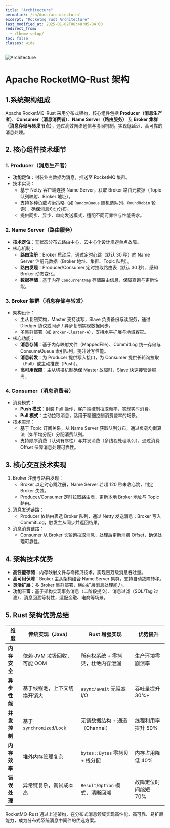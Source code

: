 ```yaml
---
title: "Architecture"
permalink: /zh/docs/architecture/
excerpt: "Rocketmq rust Architecture"
last_modified_at: 2025-01-02T08:48:05-04:00
redirect_from:
  - /theme-setup/
toc: false
classes: wide
---
```


![Architecture](/assets/images/architecture.png)

# Apache RocketMQ-Rust 架构

## 1.系统架构组成

Apache RocketMQ-Rust 采用分布式架构，核心组件包括 **Producer（消息生产者）**、**Consumer（消息消费者）**、**Name Server（路由服务）** 及 **Broker 集群（消息存储与转发节点）**，通过高效网络通信与协同机制，实现低延迟、高可靠的消息处理。

## 2. 核心组件技术细节

### 1. Producer（消息生产者）

- **功能定位**：封装业务数据为消息，推送至 RocketMQ 集群。
- 技术实现：
  - 基于 Netty 客户端连接 Name Server，获取 Broker 路由元数据（Topic 队列映射、Broker 地址）。
  - 支持多种负载均衡策略（如 `RandomQueue` 随机选队列、`RoundRobin` 轮询），确保消息均匀分布。
  - 提供同步、异步、单向发送模式，适配不同可靠性与性能需求。

### 2. Name Server（路由服务）

- **技术定位**：无状态分布式路由中心，去中心化设计规避单点故障。
- 核心机制：
  - **路由注册**：Broker 启动后，通过定时心跳（默认 30 秒）向 Name Server 注册元数据（Broker 地址、集群、Topic 队列）。
  - **路由发现**：Producer/Consumer 定时拉取路由表（默认 30 秒），感知 Broker 动态变化。
  - **数据存储**：基于内存 `ConcurrentMap` 存储路由信息，保障查询与更新性能。

### 3. Broker 集群（消息存储与转发）

- 架构设计：
  - 主从复制架构，Master 支持读写，Slave 负责备份与读服务，通过 Dledger 协议或同步 / 异步复制实现数据同步。
  - 多集群部署（如 `Broker-Cluster-A`），支持水平扩展与地域容灾。
- 核心功能：
  - **消息存储**：基于内存映射文件（MappedFile）、CommitLog 统一存储与 ConsumeQueue 索引队列，提升读写性能。
  - **消息转发**：为 Producer 提供写入接口，为 Consumer 提供长轮询拉取（Pull）或主动推送（Push）。
  - **高可用保障**：主从切换机制确保 Master 故障时，Slave 快速接管读服务。

### 4. Consumer（消息消费者）

- 消费模式：
  - **Push 模式**：封装 Pull 操作，客户端控制拉取频率，实现实时消费。
  - **Pull 模式**：主动拉取消息，适用于精细控制消费速率的场景。
- 技术实现：
  - 基于 Topic 订阅关系，从 Name Server 获取队列分布，通过负载均衡算法（如平均分配）分配消费队列。
  - 支持顺序消费（队列有序性）与并发消费（多线程处理队列），通过消费 Offset 保障消息处理可靠性。

## 3. 核心交互技术实现

1. Broker 注册与路由发现：
   - Broker 以定时心跳注册，Name Server 若超 120 秒未收心跳，判定 Broker 失效。
   - Producer/Consumer 定时拉取路由表，更新本地 Broker 地址与 Topic 路由。
2. 消息发送链路：
   - Producer 依路由表选 Broker 队列，通过 Netty 发送消息；Broker 写入 CommitLog，触发主从同步并返回结果。
3. 消息消费链路：
   - Consumer 从 Broker 长轮询拉取消息，处理后更新消费 Offset，确保处理可靠性。

## 4. 架构技术优势

- **高性能存储**：内存映射文件与零拷贝技术，实现百万级消息吞吐量。
- **高可用保障**：Broker 主从架构结合 Name Server 集群，支持自动故障转移。
- **灵活扩展**：多 Broker 集群部署，横向扩展消息处理能力。
- **功能丰富**：基于架构实现事务消息（二阶段提交）、消息过滤（SQL/Tag 过滤）、消息回溯等特性，适配金融、电商等场景。

## 5. Rust 架构优势总结

| 维度         | 传统实现（Java）             | Rust 增强实现                     | 优势提升             |
| ------------ | ---------------------------- | --------------------------------- | -------------------- |
| **内存安全** | 依赖 JVM 垃圾回收，可能 OOM  | 所有权系统 + 零拷贝，杜绝内存泄漏 | 生产环境零崩溃率     |
| **异步性能** | 基于线程池，上下文切换开销大 | `async/await` 无阻塞 I/O          | 吞吐量提升 30%+      |
| **并发控制** | 基于 `synchronized`/`Lock`   | 无锁数据结构 + 通道（Channel）    | 线程利用率提升 50%   |
| **内存效率** | 堆外内存管理复杂             | `bytes::Bytes` 零拷贝 + 栈分配    | 内存占用降低 40%     |
| **错误处理** | 异常链复杂，调试成本高       | `Result`/`Option` 模式，清晰回溯  | 故障定位时间缩短 70% |

RocketMQ-Rust 通过上述架构，在分布式消息领域实现高性能、高可靠、易扩展能力，成为分布式系统消息中间件的优选方案。